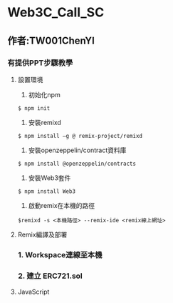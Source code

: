 # Web3C_Call_SC
## 作者:TW001ChenYI
### 有提供PPT步驟教學

1. 設置環境


    1. 初始化npm
    ```
    $ npm init
    ```
    1. 安裝remixd
    ```
    $ npm install –g @ remix-project/remixd
    ```
    1. 安裝openzeppelin/contract資料庫
    ```
    $ npm install @openzeppelin/contracts
    ```
    1. 安裝Web3套件
    ```
    $ npm install Web3
    ```
    1. 啟動remix在本機的路徑
    ```
    $remixd -s <本機路徑> --remix-ide <remix線上網址>
    ```

2. Remix編譯及部署

    ### 1. Workspace連線至本機 
    ### 2. 建立 ERC721.sol

3. JavaScript